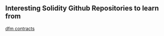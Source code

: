 <h2>Interesting Solidity Github Repositories to learn from</h2>
<p><a href="https://github.com/defidotmoney/dfm-contracts" target="_blank" rel="noopener noreferrer">dfm contracts</a></p>